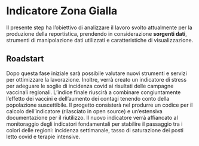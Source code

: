 # Indicatore Zona Gialla

Il presente step ha l’obiettivo di analizzare il lavoro svolto attualmente per la produzione
della reportistica, prendendo in considerazione **sorgenti dati**, strumenti di manipolazione dati
utilizzati e caratteristiche di visualizzazione. 

## Roadstart

Dopo questa fase iniziale sarà possibile valutare nuovi strumenti e servizi per ottimizzare la lavorazione. Inoltre, verrà creato un indicatore di stress per adeguare le soglie di incidenza covid ai risultati delle campagne vaccinali regionali. L’indice finale riuscirà a combinare congiuntamente l’effetto dei vaccini e dell’aumento dei contagi tenendo conto della popolazione suscettibile. Il progetto consisterà nel produrre un codice per il calcolo dell’indicatore (rilasciato in open source) e un’estensiva documentazione per il riutilizzo. Il nuovo indicatore verrà affiancato al monitoraggio degli indicatori fondamentali per stabilire il passaggio tra i colori delle regioni: incidenza settimanale, tasso di saturazione dei posti letto covid e terapie intensive.
